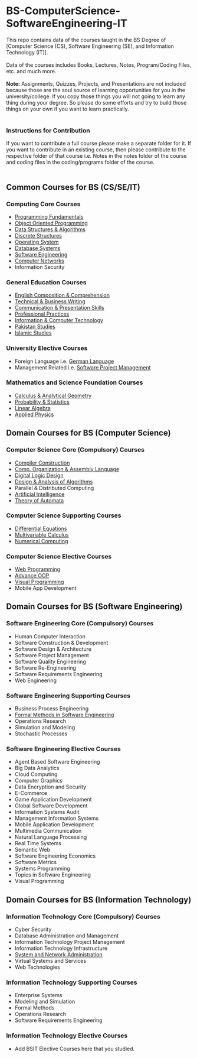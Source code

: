 # BS-ComputerScience-SoftwareEngineering-IT
This repo contains data of the courses taught in the BS Degree of [Computer Science (CS), Software Engineering (SE), and Information Technology (IT)]. 
<br> <br> 
Data of the courses includes Books, Lectures, Notes, Program/Coding Files, etc. and much more. <br> <br>
**Note:** Assignments, Quizzes, Projects, and Presentations are not included because those are the soul source of learning opportunities for you in the university/college. If you copy those things you will not going to learn any thing during your degree. So please do some efforts and try to build those things on your own if you want to learn practically. <br><br>
### Instructions for Contribution
If you want to contribute a full course please make a separate folder for it. If you want to contribute in an existing course, then please contribute to the respective folder of that course i.e. Notes in the notes folder of the course and coding files in the coding/programs folder of the course.
<br><br>
## Common Courses for BS (CS/SE/IT) <br>
### Computing Core Courses
* [Programming Fundamentals](https://github.com/humairshoukat/BS-ComputerScience-SoftwareEngineering-IT/tree/main/Programming%20Fundamentals)
* [Object Oriented Programming](https://github.com/humairshoukat/BS-ComputerScience-SoftwareEngineering-IT/tree/main/Object-Oriented-Programming)
* [Data Structures & Algorithms](https://github.com/humairshoukat/BS-ComputerScience-SoftwareEngineering-IT/tree/main/Data-Structure-Algorithms)
* [Discrete Structures](https://github.com/humairshoukat/BS-ComputerScience-SoftwareEngineering-IT/tree/main/Discrete-Structures)
* [Operating System](https://github.com/humairshoukat/BS-ComputerScience-SoftwareEngineering-IT/tree/main/Operating-System)
* [Database Systems](https://github.com/humairshoukat/BS-ComputerScience-SoftwareEngineering-IT/tree/main/Database-Systems)
* [Software Engineering](https://github.com/humairshoukat/BS-ComputerScience-SoftwareEngineering-IT/tree/main/Software-Engineering)
* [Computer Networks](https://github.com/humairshoukat/BS-ComputerScience-SoftwareEngineering-IT/tree/main/Computer-Networks)
* Information Security 

### General Education Courses
* [English Composition & Comprehension](https://github.com/humairshoukat/BS-ComputerScience-SoftwareEngineering-IT/tree/main/English%20Comprehension)
* [Technical & Business Writing](https://github.com/humairshoukat/BS-ComputerScience-SoftwareEngineering-IT/tree/main/Technical%20Business%20Writing)
* [Communication & Presentation Skills](https://github.com/humairshoukat/BS-ComputerScience-SoftwareEngineering-IT/tree/main/Communication%20%26%20Presentation%20skills)
* [Professional Practices](https://github.com/humairshoukat/BS-ComputerScience-SoftwareEngineering-IT/tree/main/Professional%20Practices)
* [Information & Computer Technology](https://github.com/humairshoukat/BS-ComputerScience-SoftwareEngineering-IT/tree/main/Information%26Computer-Technology)
* [Pakistan Studies](https://github.com/humairshoukat/BS-ComputerScience-SoftwareEngineering-IT/tree/main/Pakistan%20Studies)
* [Islamic Studies](https://github.com/humairshoukat/BS-ComputerScience-SoftwareEngineering-IT/tree/main/Islamic%20Studies)
 
### University Elective Courses
* Foreign Language i.e. [German Language](https://github.com/humairshoukat/BS-ComputerScience-SoftwareEngineering-IT/tree/main/German%20Language)
* Management Related i.e. [Software Project Management](https://github.com/humairshoukat/BS-ComputerScience-SoftwareEngineering-IT/tree/main/Software%20Project%20Management)

### Mathematics and Science Foundation Courses
* [Calculus & Analytical Geometry](https://github.com/humairshoukat/BS-ComputerScience-SoftwareEngineering-IT/tree/main/Calculus%20%26%20Analytical%20Geometry) 
* [Probability & Statistics](https://github.com/humairshoukat/BS-ComputerScience-SoftwareEngineering-IT/tree/main/Statistics%20%26%20Probability)
* [Linear Algebra](https://github.com/humairshoukat/BS-ComputerScience-SoftwareEngineering-IT/tree/main/Linear%20Algebra)
* [Applied Physics](https://github.com/humairshoukat/BS-ComputerScience-SoftwareEngineering-IT/tree/main/Applied%20Physics%20%26%20Electronics)

## Domain Courses for BS (Computer Science) <br>
### Computer Science Core (Compulsory) Courses
* [Compiler Construction](https://github.com/humairshoukat/BS-ComputerScience-SoftwareEngineering-IT/tree/main/Compiler%20Construction)
* [Comp. Organization & Assembly Language](https://github.com/humairshoukat/BS-ComputerScience-SoftwareEngineering-IT/tree/main/Computer%20Organization%20%26%20Assembly%20Language)
* [Digital Logic Design](https://github.com/humairshoukat/BS-ComputerScience-SoftwareEngineering-IT/tree/main/Digital%20Logic%20Design)
* [Design & Analysis of Algorithms](https://github.com/humairshoukat/BS-ComputerScience-SoftwareEngineering-IT/tree/main/Data-Structure-Algorithms) 
* Parallel & Distributed Computing
* [Artificial Intelligence](https://github.com/humairshoukat/BS-ComputerScience-SoftwareEngineering-IT/tree/main/Artificial%20Intelligence)
* [Theory of Automata](https://github.com/humairshoukat/BS-ComputerScience-SoftwareEngineering-IT/tree/main/Automata%20Theory)

### Computer Science Supporting Courses
* [Differential Equations](https://github.com/humairshoukat/BS-ComputerScience-SoftwareEngineering-IT/tree/main/Differential%20Equations)
* [Multivariable Calculus](https://github.com/humairshoukat/BS-ComputerScience-SoftwareEngineering-IT/tree/main/Multivariable%20Calculas)
* [Numerical Computing](https://github.com/humairshoukat/BS-ComputerScience-SoftwareEngineering-IT/tree/main/Numerical%20Computing)

### Computer Science Elective Courses
* [Web Programming](https://github.com/humairshoukat/BS-ComputerScience-SoftwareEngineering-IT/tree/main/Web%20Programming)
* [Advance OOP](https://github.com/humairshoukat/BS-ComputerScience-SoftwareEngineering-IT/tree/main/Advance%20OOP)
* [Visual Programming](https://github.com/humairshoukat/BS-ComputerScience-SoftwareEngineering-IT/tree/main/Visual%20Programming)
* Mobile App Development

## Domain Courses for BS (Software Engineering) <br>
### Software Engineering Core (Compulsory) Courses
* Human Computer Interaction
* Software Construction & Development
* Software Design & Architecture
* Software Project Management
* Software Quality Engineering
* Software Re-Engineering
* Software Requirements Engineering
* Web Engineering 

### Software Engineering Supporting Courses
* Business Process Engineering
* [Formal Methods in Software Engineering](https://github.com/humairshoukat/BS-ComputerScience-SoftwareEngineering-IT/tree/main/Formal%20Methods)
* Operations Research
* Simulation and Modeling
* Stochastic Processes

### Software Engineering Elective Courses
* Agent Based Software Engineering
* Big Data Analytics
* Cloud Computing
* Computer Graphics
* Data Encryption and Security
* E-Commerce
* Game Application Development
* Global Software Development
* Information Systems Audit
* Management Information Systems
* Mobile Application Development
* Multimedia Communication
* Natural Language Processing
* Real Time Systems
* Semantic Web
* Software Engineering Economics
* Software Metrics
* Systems Programming
* Topics in Software Engineering
* Visual Programming 

## Domain Courses for BS (Information Technology) <br>
### Information Technology Core (Compulsory) Courses
* Cyber Security
* Database Administration and Management
* Information Technology Project Management
* Information Technology Infrastructure
* [System and Network Administration](https://github.com/humairshoukat/BS-ComputerScience-SoftwareEngineering-IT/tree/main/System%20%26%20Network%20Administration)
* Virtual Systems and Services
* Web Technologies 

### Information Technology Supporting Courses
* Enterprise Systems
* Modeling and Simulation
* Formal Methods
* Operations Research
* Software Requirements Engineering 

### Information Technology Elective Courses
* Add BSIT Elective Courses here that you studied.
